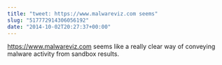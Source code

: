 ```yaml
---
title: "tweet: https://www.malwareviz.com seems"
slug: "517772914306056192"
date: "2014-10-02T20:27:37+00:00"
---
```

https://www.malwareviz.com seems like a really clear way of conveying malware activity from sandbox results.